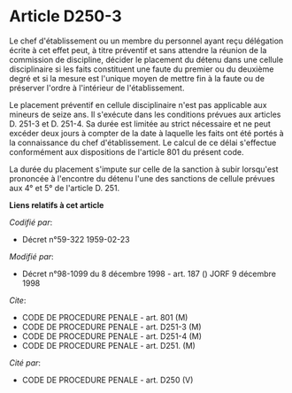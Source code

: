 # Article D250-3

Le chef d'établissement ou un membre du personnel ayant reçu délégation écrite à cet effet peut, à titre préventif et sans
attendre la réunion de la commission de discipline, décider le placement du détenu dans une cellule disciplinaire si les
faits constituent une faute du premier ou du deuxième degré et si la mesure est l'unique moyen de mettre fin à la faute ou de
préserver l'ordre à l'intérieur de l'établissement.

Le placement préventif en cellule disciplinaire n'est pas applicable aux mineurs de seize ans. Il s'exécute dans les
conditions prévues aux articles D. 251-3 et D. 251-4. Sa durée est limitée au strict nécessaire et ne peut excéder deux jours
à compter de la date à laquelle les faits ont été portés à la connaissance du chef d'établissement. Le calcul de ce délai
s'effectue conformément aux dispositions de l'article 801 du présent code.

La durée du placement s'impute sur celle de la sanction à subir lorsqu'est prononcée à l'encontre du détenu l'une des
sanctions de cellule prévues aux 4° et 5° de l'article D. 251.

**Liens relatifs à cet article**

_Codifié par_:

  - Décret n°59-322 1959-02-23

_Modifié par_:

  - Décret n°98-1099 du 8 décembre 1998 - art. 187 () JORF 9 décembre 1998

_Cite_:

  - CODE DE PROCEDURE PENALE - art. 801 (M)
  - CODE DE PROCEDURE PENALE - art. D251-3 (M)
  - CODE DE PROCEDURE PENALE - art. D251-4 (M)
  - CODE DE PROCEDURE PENALE - art. D251. (M)

_Cité par_:

  - CODE DE PROCEDURE PENALE - art. D250 (V)
